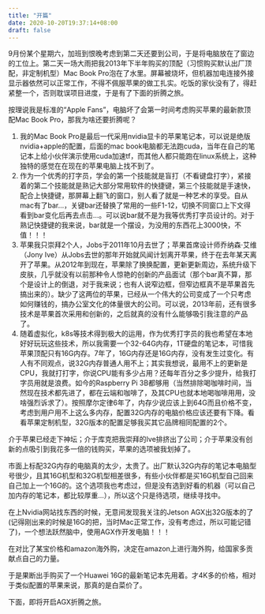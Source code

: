 ```yaml
---
title: "开篇"
date: 2020-10-20T19:37:14+08:00
draft: false
---
```


9月份某个星期六，加班到恨晚考虑到第二天还要到公司，于是将电脑放在了窗边的工位上。第二天一场大雨把我2013年下半年购买的顶配（习惯购买默认出厂顶配，非定制机型）Mac Book Pro泡在了水里。屏幕被烧坏，但机器加电连接外接显示器依然可以正常工作，不得不佩服苹果的做工扎实。吃饭的家伙没有了，得赶紧整一个，否则耽误项目进度，于是有了下面的折腾之旅。

按理说我是标准的“Apple Fans”，电脑坏了会第一时间考虑购买苹果的最新款顶配Mac Book Pro，那我为啥还要折腾呢？

1. 我的Mac Book Pro是最后一代采用nvidia显卡的苹果笔记本，可以说是绝版nvidia+apple的配置，后面的mac book电脑都无法跑cuda，当年在自己的笔记本上给小伙伴演示使用cuda加速tf，而其他人都只能跑在linux系统上，这种独特的感觉在在现在的苹果电脑上找不到了。
1. 作为一个优秀的打字员，学会的第一个技能就是盲打（不看键盘打字），紧接着的第二个技能就是熟记大部分常用软件的快捷键，第三个技能就是手速快，配合上快捷键，那屏幕上翻飞的窗口，别人看了就是一种艺术的享受。自从mac有了bar...，关键bar还替换了常用的一些F1-12，切换不同窗口上下文得看到bar变化后再去点击...。可以说bar就不是为我等优秀打字员设计的。对于熟记快捷键的我来说，bar就是一个摆设，为没用的东西花上3000快，不值！！！
1. 苹果我只崇拜2个人，Jobs于2011年10月去世了；苹果首席设计师乔纳森·艾维（Jony Ive）从Jobs去世的那年开始就风闻计划离开苹果，终于在去年某天离开了苹果。从2012年到现在，苹果除了换换配置，更新更新周边，系统升级下皮肤，几乎就没有以前那种令人惊艳的创新的产品面试（那个bar真不算，那个是设计上的倒退，对于我来说；也有人说窄边框，但窄边框真不是苹果首先搞出来的）。缺少了这两位的苹果，已经从一个伟大的公司变成了一个只考虑如何赚钱的，搞办公室文化的体量很大的公司。可以说，2013年前，还有很多技术是苹果首次采用和创新的，之后就真的没有什么能够吸引我注意的产品了。
1. 随着虚拟化，k8s等技术得到极大的运用，作为优秀打字员的我也希望在本地好好玩玩这些技术，所以我需要一个32-64G内存，1T硬盘的笔记本，可惜我苹果顶配只有16G内存。7年了，16G内存还是16G内存，没有发生过变化。有人有不同观点，说32G内存普通人用不上；其实我想说，最用不上的更新是CPU，我就打打字，你说CPU能有多少占用？还每年百分之多少提升，给我打字员用就是浪费。如今的Raspberry Pi 3B都够用（当然排除喝咖啡时间，当然现在技术都先进了，都在云端和咖啡了，及其CPU也就本地喝咖啡用用，没啥强烈诉求了）。按照摩尔定律6年了，内存少说应该上到64G而且价格不变，考虑到用户用不上这么多内存，配置32G内存的电脑价格应该还要有下降。看看苹果定制机型，32G版本的配置足够我买其它品牌相同配置的2个。

介于苹果已经走下神坛；介于库克把我崇拜的Ive排挤出了公司；介于苹果没有创新的点吸引到我花多一倍的钱购买，苹果的选项被我划掉了。

市面上标配32G内存的电脑真的太少，太贵了。出厂默认32G内存的笔记本电脑型号很少，且其16G机型和32G机型相差很多，有些小伙伴都是买16G机型自己回来自己加上一个16G的。这个选项我也考虑过，但是没有选到好看的机器（可以自己加内存的笔记本，都比较厚重...），所以这个只是待选项，继续寻找中。

在上Nvidia网站找东西的时候，无意间发现我关注的Jetson AGX出32G版本的了(记得刚出来的时候是16G的把，当时Mac正常工作，没有考虑过，所以可能记错了)，一个想法跃然脑中，使用AGX作开发电脑！！！

在对比了某宝价格和amazon海外购，决定在amazon上进行海外购，给国家多贡献点自己的力量。

于是果断出手购买了一个Huawei 16G的最新笔记本先用着。才4K多的价格，相对于类似配置的苹果来说，那真的是白菜价了。

下面，即将开启AGX折腾之旅。
